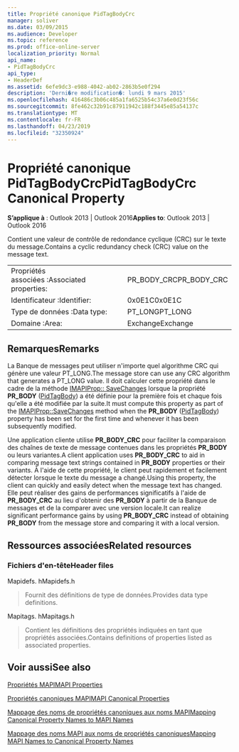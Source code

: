 ```yaml
---
title: Propriété canonique PidTagBodyCrc
manager: soliver
ms.date: 03/09/2015
ms.audience: Developer
ms.topic: reference
ms.prod: office-online-server
localization_priority: Normal
api_name:
- PidTagBodyCrc
api_type:
- HeaderDef
ms.assetid: 6efe9dc3-e988-4042-ab02-2863b5e0f294
description: 'Derni�re modification�: lundi 9 mars 2015'
ms.openlocfilehash: 416486c3b06c485a1fa6525b54c37a6e0d23f56c
ms.sourcegitcommit: 8fe462c32b91c87911942c188f3445e85a54137c
ms.translationtype: MT
ms.contentlocale: fr-FR
ms.lasthandoff: 04/23/2019
ms.locfileid: "32350924"
---
```

# <a name="pidtagbodycrc-canonical-property"></a><span data-ttu-id="7b164-103">Propriété canonique PidTagBodyCrc</span><span class="sxs-lookup"><span data-stu-id="7b164-103">PidTagBodyCrc Canonical Property</span></span>

  
  
<span data-ttu-id="7b164-104">**S’applique à** : Outlook 2013 | Outlook 2016</span><span class="sxs-lookup"><span data-stu-id="7b164-104">**Applies to**: Outlook 2013 | Outlook 2016</span></span> 
  
<span data-ttu-id="7b164-105">Contient une valeur de contrôle de redondance cyclique (CRC) sur le texte du message.</span><span class="sxs-lookup"><span data-stu-id="7b164-105">Contains a cyclic redundancy check (CRC) value on the message text.</span></span>
  
|||
|:-----|:-----|
|<span data-ttu-id="7b164-106">Propriétés associées :</span><span class="sxs-lookup"><span data-stu-id="7b164-106">Associated properties:</span></span>  <br/> |<span data-ttu-id="7b164-107">PR_BODY_CRC</span><span class="sxs-lookup"><span data-stu-id="7b164-107">PR_BODY_CRC</span></span>  <br/> |
|<span data-ttu-id="7b164-108">Identificateur :</span><span class="sxs-lookup"><span data-stu-id="7b164-108">Identifier:</span></span>  <br/> |<span data-ttu-id="7b164-109">0x0E1C</span><span class="sxs-lookup"><span data-stu-id="7b164-109">0x0E1C</span></span>  <br/> |
|<span data-ttu-id="7b164-110">Type de données :</span><span class="sxs-lookup"><span data-stu-id="7b164-110">Data type:</span></span>  <br/> |<span data-ttu-id="7b164-111">PT_LONG</span><span class="sxs-lookup"><span data-stu-id="7b164-111">PT_LONG</span></span>  <br/> |
|<span data-ttu-id="7b164-112">Domaine :</span><span class="sxs-lookup"><span data-stu-id="7b164-112">Area:</span></span>  <br/> |<span data-ttu-id="7b164-113">Exchange</span><span class="sxs-lookup"><span data-stu-id="7b164-113">Exchange</span></span>  <br/> |
   
## <a name="remarks"></a><span data-ttu-id="7b164-114">Remarques</span><span class="sxs-lookup"><span data-stu-id="7b164-114">Remarks</span></span>

<span data-ttu-id="7b164-115">La Banque de messages peut utiliser n'importe quel algorithme CRC qui génère une valeur PT_LONG.</span><span class="sxs-lookup"><span data-stu-id="7b164-115">The message store can use any CRC algorithm that generates a PT_LONG value.</span></span> <span data-ttu-id="7b164-116">Il doit calculer cette propriété dans le cadre de la méthode [IMAPIProp:: SaveChanges](imapiprop-savechanges.md) lorsque la propriété **PR_BODY** ([PidTagBody](pidtagbody-canonical-property.md)) a été définie pour la première fois et chaque fois qu'elle a été modifiée par la suite.</span><span class="sxs-lookup"><span data-stu-id="7b164-116">It must compute this property as part of the [IMAPIProp::SaveChanges](imapiprop-savechanges.md) method when the **PR_BODY** ([PidTagBody](pidtagbody-canonical-property.md)) property has been set for the first time and whenever it has been subsequently modified.</span></span>
  
<span data-ttu-id="7b164-117">Une application cliente utilise **PR_BODY_CRC** pour faciliter la comparaison des chaînes de texte de message contenues dans les propriétés **PR_BODY** ou leurs variantes.</span><span class="sxs-lookup"><span data-stu-id="7b164-117">A client application uses **PR_BODY_CRC** to aid in comparing message text strings contained in **PR_BODY** properties or their variants.</span></span> <span data-ttu-id="7b164-118">À l'aide de cette propriété, le client peut rapidement et facilement détecter lorsque le texte du message a changé.</span><span class="sxs-lookup"><span data-stu-id="7b164-118">Using this property, the client can quickly and easily detect when the message text has changed.</span></span> <span data-ttu-id="7b164-119">Elle peut réaliser des gains de performances significatifs à l'aide de **PR_BODY_CRC** au lieu d'obtenir des **PR_BODY** à partir de la Banque de messages et de la comparer avec une version locale.</span><span class="sxs-lookup"><span data-stu-id="7b164-119">It can realize significant performance gains by using **PR_BODY_CRC** instead of obtaining **PR_BODY** from the message store and comparing it with a local version.</span></span> 
  
## <a name="related-resources"></a><span data-ttu-id="7b164-120">Ressources associées</span><span class="sxs-lookup"><span data-stu-id="7b164-120">Related resources</span></span>

### <a name="header-files"></a><span data-ttu-id="7b164-121">Fichiers d'en-tête</span><span class="sxs-lookup"><span data-stu-id="7b164-121">Header files</span></span>

<span data-ttu-id="7b164-122">Mapidefs. h</span><span class="sxs-lookup"><span data-stu-id="7b164-122">Mapidefs.h</span></span>
  
> <span data-ttu-id="7b164-123">Fournit des définitions de type de données.</span><span class="sxs-lookup"><span data-stu-id="7b164-123">Provides data type definitions.</span></span>
    
<span data-ttu-id="7b164-124">Mapitags. h</span><span class="sxs-lookup"><span data-stu-id="7b164-124">Mapitags.h</span></span>
  
> <span data-ttu-id="7b164-125">Contient les définitions des propriétés indiquées en tant que propriétés associées.</span><span class="sxs-lookup"><span data-stu-id="7b164-125">Contains definitions of properties listed as associated properties.</span></span>
    
## <a name="see-also"></a><span data-ttu-id="7b164-126">Voir aussi</span><span class="sxs-lookup"><span data-stu-id="7b164-126">See also</span></span>



[<span data-ttu-id="7b164-127">Propriétés MAPI</span><span class="sxs-lookup"><span data-stu-id="7b164-127">MAPI Properties</span></span>](mapi-properties.md)
  
[<span data-ttu-id="7b164-128">Propriétés canoniques MAPI</span><span class="sxs-lookup"><span data-stu-id="7b164-128">MAPI Canonical Properties</span></span>](mapi-canonical-properties.md)
  
[<span data-ttu-id="7b164-129">Mappage des noms de propriétés canoniques aux noms MAPI</span><span class="sxs-lookup"><span data-stu-id="7b164-129">Mapping Canonical Property Names to MAPI Names</span></span>](mapping-canonical-property-names-to-mapi-names.md)
  
[<span data-ttu-id="7b164-130">Mappage des noms MAPI aux noms de propriétés canoniques</span><span class="sxs-lookup"><span data-stu-id="7b164-130">Mapping MAPI Names to Canonical Property Names</span></span>](mapping-mapi-names-to-canonical-property-names.md)

